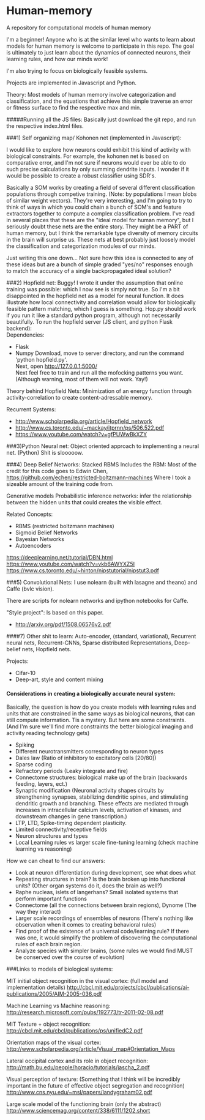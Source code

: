 # Human-memory
A repository for computational models of human memory

I'm a beginner! Anyone who is at the similar level who wants to learn about
models for human memory is welcome to participate in this repo.
The goal is ultimately to just learn about the dynamics of connected neurons,
their learning rules, and how our minds work!

I'm also trying to focus on biologically feasible systems.

Projects are implemented in Javascript and Python.

Theory:
Most models of human memory involve categorization and classification, and the equations that achieve this simple traverse an error or fitness surface to find the respective max and min.

#####Running all the JS files:
Basically just download the git repo, and run the respective index.html files.


###1) Self organizing map/ Kohonen net (implemented in Javascript):

I would like to explore how neurons could exhibit this kind of activity with
biological constraints. For example, the kohonen net is based on comparative
error, and I'm not sure if neurons would ever be able to do such precise
calculations by only summing dendrite inputs.
I wonder if it would be possible to create a robust classifier using SDR's.

Basically a SOM works by creating a field of several different classification populations through competive training. (Note: by populations I mean blobs of similar weight vectors). They're very interesting, and I'm going to try to think of ways in which you could chain a bunch of SOM's and feature extractors together to compute a complex classification problem.
I've read in several places that these are the "ideal model for human memory", but I seriously doubt these nets are the entire story. They might be a PART of human memory, but I think the remarkable type diversity of memory circuits in the brain will surprise us. These nets at best probably just loosely model the classification and categorization modules of our minds.

Just writing this one down... Not sure how this idea is connected to any of these ideas but are a bunch of simple graded "yes/no" responses enough to  match the accuracy of a single backpropagated ideal solution?

###2) Hopfield net:
Buggy! I wrote it under the assumption that online training was possible: which I now see is simply not true. So I'm a bit disappointed in the hopfield net as a model for neural function. It does illustrate how local connectivity and correlation would allow for biologically feasible pattern matching, which I guess is something. Hop.py should work if you run it like a standard python program, although not necessarily beautifully.
To run the hopfield server (JS client, and python Flask backend):  
   Dependencies:  
   * Flask
   * Numpy
Download, move to server directory, and run the command 'python hopfield.py'.  
Next, open http://127.0.0.1:5000/  
Next feel free to train and run all the mofocking patterns you want. (Although warning, most of them will not work. Yay!)

Theory behind Hopfield Nets:
Minimization of an energy function through activity-correlation to create content-adressable memory.

Recurrent Systems:
* http://www.scholarpedia.org/article/Hopfield_network
* http://www.cs.toronto.edu/~mackay/itprnn/ps/506.522.pdf
* https://www.youtube.com/watch?v=gfPUWwBkXZY

###3)Python Neural net:
Object oriented approach to implementing a neural net. (Python)
Shit is slooooow.


###4) Deep Belief Networks: Stacked RBMS
Includes the RBM:
Most of the credit for this code goes to Edwin Chen,
https://github.com/echen/restricted-boltzmann-machines
Where I took a sizeable amount of the training code from.


Generative models
Probabilistic inference networks: infer the relationship between the hidden units that could creates the visible effect.  

Related Concepts:

 * RBMS (restricted boltzmann machines)
 * Sigmoid Belief Networks
 * Bayesian Networks
 * Autoencoders

https://deeplearning.net/tutorial/DBN.html
https://www.youtube.com/watch?v=vkb6AWYXZ5I
https://www.cs.toronto.edu/~hinton/nipstutorial/nipstut3.pdf

###5) Convolutional Nets:
I use nolearn (built with lasagne and theano) and Caffe (bvlc vision).

There are scripts for nolearn networks and ipython notebooks for Caffe.

"Style project": Is based on this paper.
* http://arxiv.org/pdf/1508.06576v2.pdf


####7) Other shit to learn:
   Auto-encoder, (standard, variational), Recurrent neural nets, Recurrent-CNNs, Sparse distributed Representations, Deep-belief nets, Hopfield nets.

   Projects:
   * Cifar-10
   * Deep-art, style and content mixing

#### Considerations in creating a biologically accurate neural system:
Basically, the question is how do you create models with learning rules and units that are constrained in the same ways as biological neurons, that can still compute information.
Tis a mystery.
But here are some constraints. (And I'm sure we'll find more constraints the better biological imaging and activity reading technology gets)

   * Spiking
   * Different neurotransmitters corresponding to neuron types
   * Dales law (Ratio of inhibitory to excitatory cells [20/80])
   * Sparse coding
   * Refractory periods (Leaky integrate and fire)
   * Connectome structures: biological make up of the brain (backwards feeding, layers, ect.)
   * Synaptic modification (Neuronal activity shapes circuits by strengthening synapses, stabilizing dendritic spines, and stimulating dendritic growth and branching. These effects are mediated through increases in intracellular calcium levels, activation of kinases, and downstream changes in gene transcription.)
   * LTP, LTD, Spike-timing dependent plasticity.
   * Limited connectivity/receptive fields
   * Neuron structures and types
   * Local Learning rules vs larger scale fine-tuning learning (check machine learning vs reasoning)


How we can cheat to find our answers:
   * Look at neuron differentiation during development, see what does what
   * Repeating structures in brain? Is the brain broken up into functional units? (Other organ systems do it, does the brain as well?)
   * Raphe nucleas, islets of langerhans? Small isolated systems that perform important functions
   * Connectome (all the connections between brain regions), Dynome (The way they interact)
   * Larger scale recordings of ensembles of neurons (There's nothing like observation when it comes to creating behavioral rules)
   * Find proof of the existence of a universal code/learning rule? If there was one, it would simplify the problem of discovering the computational rules of each brain region.
   * Analyze species with simpler brains, (some rules we would find MUST be conserved over the course of evolution)


###Links to models of biological systems:

MIT initial object recognition in the visual cortex: (full model and implementation details)
http://cbcl.mit.edu/projects/cbcl/publications/ai-publications/2005/AIM-2005-036.pdf

Machine Learning vs Machine reasoning:
http://research.microsoft.com/pubs/192773/tr-2011-02-08.pdf

MIT Texture + object recognition:
http://cbcl.mit.edu/cbcl/publications/ps/unifiedC2.pdf

Orientation maps of the visual cortex:
http://www.scholarpedia.org/article/Visual_map#Orientation_Maps

Lateral occipital cortex and its role in object recognition:
http://math.bu.edu/people/horacio/tutorials/jascha_2.pdf

Visual perception of texture: (Something that I think will be incredibly important in the future of effective object segregation and recognition)
http://www.cns.nyu.edu/~msl/papers/landygraham02.pdf

Large scale model of the functioning brain (only the abstract)
http://www.sciencemag.org/content/338/6111/1202.short
